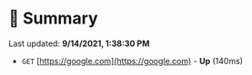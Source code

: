 # 📖 Summary
Last updated: **9/14/2021, 1:38:30 PM**

- `GET` [https://google.com](https://google.com) - **Up** (140ms)
